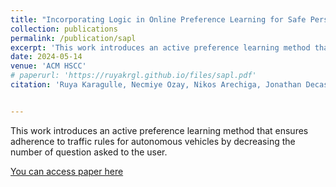 ```yaml
---
title: "Incorporating Logic in Online Preference Learning for Safe Personalization of Autonomous Vehicles"
collection: publications
permalink: /publication/sapl
excerpt: 'This work introduces an active preference learning method that ensures adherence to traffic rules for autonomous vehicles by decreasing the number of question asked to the user.'
date: 2024-05-14
venue: 'ACM HSCC'
# paperurl: 'https://ruyakrgl.github.io/files/sapl.pdf'
citation: 'Ruya Karagulle, Necmiye Ozay, Nikos Arechiga, Jonathan Decastro, and Andrew Best. 2024. Incorporating Logic in Online Preference Learning for Safe Personalization of Autonomous Vehicles. In Proceedings of the 27th ACM International Conference on Hybrid Systems: Computation and Control (HSCC 24). Association for Computing Machinery, New York, NY, USA, Article 5, 1–11. https://doi.org/10.1145/3641513.3650129'


---
```

This work introduces an active preference learning method that ensures adherence to traffic rules for autonomous vehicles by decreasing the number of question asked to the user.

[You can access paper here](https://ruyakrgl.github.io//files/sapl.pdf)

<!-- Ruya Karagulle, Necmiye Ozay, Nikos Arechiga, Jonathan Decastro, and Andrew Best. 2024. Incorporating Logic in Online Preference Learning for Safe Personalization of Autonomous Vehicles. In Proceedings of the 27th ACM International Conference on Hybrid Systems: Computation and Control (HSCC '24). Association for Computing Machinery, New York, NY, USA, Article 5, 1–11. https://doi.org/10.1145/3641513.3650129 -->